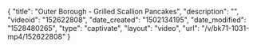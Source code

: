 {
    "title": "Outer Borough - Grilled Scallion Pancakes",
    "description": "",
    "videoid": "152622808",
    "date_created": "1502134195",
    "date_modified": "1528480265",
    "type": "captivate",
    "layout": "video",
    "url": "\/v\/bk71-1031-mp4\/152622808"
}